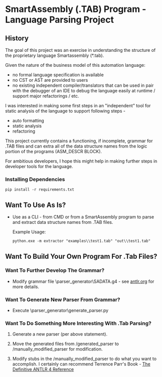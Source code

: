 # SmartAssembly (.TAB) Program - Language Parsing Project

## History 

The goal of this project was an exercise in understanding the structure of the proprietary language Smartassembly (*.tab).

Given the nature of the business model of this automation language:
- no formal language specification is available
- no CST or AST are provided to users
- no existing independent compiler/translators that can be used in pair with the debugger of an IDE to debug the language easily at runtime / support major refactorings / etc.
  
I was interested in making some first steps in an "independent" tool for static analysis of the language to support following steps - 
- auto formatting
- static analysis 
- refactoring

This project currently contains a functioning, if incomplete, grammar for .TAB files and can extra all of the data structure names from the logic portion of the programs (ASM_DESCR BLOCK).

For ambitious developers, I hope this might help in making further steps in developer tools for the language. 


### Installing Dependencies
``
pip install -r requirements.txt
``


## Want To Use As Is? 


- Use as a CLI - from CMD or from a SmartAssembly program to parse and extract data structure names from .TAB files.

	Example Usage:

	``
	python.exe -m extractor "examples\\test1.tab" "out\\test1.tab" 
	``


## Want To Build Your Own Program For .Tab Files?

### Want To Further Develop The Grammar? 

- Modify grammar file \parser_generator\SADATA.g4  - see [antlr.org](https://www.antlr.org/) for more details.

### Want To Generate New Parser From Grammar?  

- Execute \parser_generator\generate_parser.py

### Want To Do Something More Interesting With .Tab Parsing? 

1. Generate a new parser (per above statement).

2. Move the generated files from /generated_parser to /manually_modified_parser for modification.

3. Modify stubs in the /manually_modified_parser to do what you want to accomplish. I certainly can recommend Terrence Parr's Book - [The Definitive ANTLR 4 Reference](https://pragprog.com/titles/tpantlr2/the-definitive-antlr-4-reference/)


